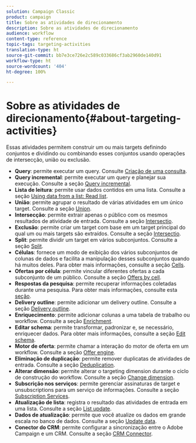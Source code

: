 ```yaml
---
solution: Campaign Classic
product: campaign
title: Sobre as atividades de direcionamento
description: Sobre as atividades de direcionamento
audience: workflow
content-type: reference
topic-tags: targeting-activities
translation-type: ht
source-git-commit: bb7e3ce726e2c589c033686cf3ab2960de140d91
workflow-type: ht
source-wordcount: '404'
ht-degree: 100%

---
```



# Sobre as atividades de direcionamento{#about-targeting-activities}

Essas atividades permitem construir um ou mais targets definindo conjuntos e dividindo ou combinando esses conjuntos usando operações de intersecção, união ou exclusão.

* **Query**: permite executar um query. Consulte [Criação de uma consulta](../../workflow/using/query.md#creating-a-query).
* **Query incremental**: permite executar um query e planejar sua execução. Consulte a seção [Query incremental](../../workflow/using/incremental-query.md).
* **Lista de leitura**: permite usar dados contidos em uma lista. Consulte a seção [Using data from a list: Read list](../../platform/using/import-export-workflows.md#using-data-from-a-list--read-list).
* **União**: permite agrupar o resultado de várias atividades em um único target. Consulte a seção [Union](../../workflow/using/union.md).
* **Intersecção**: permite extrair apenas o público com os mesmos resultados de atividade de entrada. Consulte a seção [Intersectio](../../workflow/using/intersection.md).
* **Exclusão**: permite criar um target com base em um target principal do qual um ou mais targets são extraídos. Consulte a seção [Intersectio](../../workflow/using/intersection.md).
* **Split**: permite dividir um target em vários subconjuntos. Consulte a seção [Split](../../workflow/using/split.md).
* **Células**: fornece um modo de exibição dos vários subconjuntos de colunas de dados e facilita a manipulação desses subconjuntos quando há muitos deles. Para obter mais informações, consulte a seção [Cells](../../workflow/using/cells.md).
* **Ofertas por célula**: permite vincular diferentes ofertas a cada subconjunto de um público. Consulte a seção [Offers by cell](../../workflow/using/offers-by-cell.md).
* **Respostas da pesquisa**: permite recuperar informações coletadas durante uma pesquisa. Para obter mais informações, consulte esta [seção](../../web/using/getting-started-with-surveys.md).
* **Delivery outline**: permite adicionar um delivery outline. Consulte a seção [Delivery outline](../../workflow/using/delivery-outline.md).
* **Enriquecimento**: permite adicionar colunas a uma tabela de trabalho ou workflow. Consulte a seção [Enrichment](../../workflow/using/enrichment.md).
* **Editar schema**: permite transformar, padronizar e, se necessário, enriquecer dados. Para obter mais informações, consulte a seção [Edit schema](../../workflow/using/edit-schema.md).
* **Motor de oferta**: permite chamar a interação do motor de oferta em um workflow. Consulte a seção [Offer engine](../../workflow/using/offer-engine.md).
* **Eliminação de duplicação**: permite remover duplicatas de atividades de entrada. Consulte a seção [Deduplication](../../workflow/using/deduplication.md).
* **Alterar dimensão**: permite alterar o targeting dimension durante o ciclo de construção do workflow. Consulte a seção [Change dimension](../../workflow/using/change-dimension.md).
* **Subscrição nos serviços**: permite gerenciar assinaturas de target e unsubscriptions para um serviço de informações. Consulte a seção [Subscription Services](../../workflow/using/subscription-services.md).
* **Atualização de lista**: registra o resultado das atividades de entrada em uma lista. Consulte a seção [List update](../../workflow/using/list-update.md).
* **Dados de atualização**: permite que você atualize os dados em grande escala no banco de dados. Consulte a seção [Update data](../../workflow/using/update-data.md).
* **Conector do CRM**: permite configurar a sincronização entre o Adobe Campaign e um CRM. Consulte a seção [CRM Connector](../../workflow/using/crm-connector.md).

